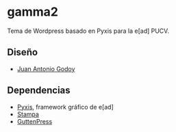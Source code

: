 # gamma2

Tema de Wordpress basado en Pyxis para la e[ad] PUCV.

## Diseño
- [Juan Antonio Godoy](https://github.com/jagbdot)

## Dependencias
- [Pyxis](https://github.com/eadpucv/pyxis), framework gráfico de e[ad]
- [Stampa](https://github.com/eadpucv/stampa)
- [GuttenPress](https://github.com/felipelavinz/GutenPress)
